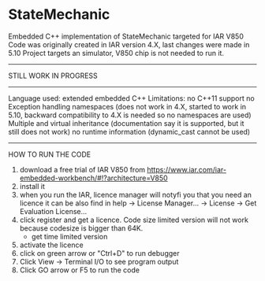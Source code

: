 # StateMechanic
Embedded C++ implementation of StateMechanic targeted for IAR V850 
Code was originally created in IAR version 4.X, last changes were made in 5.10
Project targets an simulator, V850 chip is not needed to run it.


*************************************************************************************************************************************
STILL WORK IN PROGRESS


*************************************************************************************************************************************
Language used: extended embedded C++
Limitations:
	no C++11 support
	no Exception handling
	namespaces (does not work in 4.X, started to work in 5.10, backward compatibility to 4.X is needed so no namespaces are used)
	Multiple and virtual inheritance (documentation say it is supported, but it still does not work)
	no runtime information (dynamic_cast cannot be used)

	
*************************************************************************************************************************************
HOW TO RUN THE CODE

1) download a free trial of IAR V850 from https://www.iar.com/iar-embedded-workbench/#!?architecture=V850
2) install it
3) when you run the IAR, licence manager will notyfi you that you need an licence
	it can be also find in help -> License Manager... -> License -> Get Evaluation License...
4) click register and get a licence. Code size limited version will not work because codesize is bigger than 64K.
	- get time limited version
5) activate the licence
6) click on green arrow or "Ctrl+D" to run debugger 
7) Click View -> Terminal I/O to see program output
8) Click GO arrow or F5 to run the code